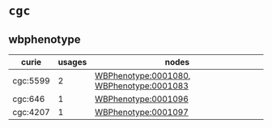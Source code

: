 # `cgc`

## wbphenotype

| curie    |   usages | nodes                                                                                                                                |
|----------|----------|--------------------------------------------------------------------------------------------------------------------------------------|
| cgc:5599 |        2 | [WBPhenotype:0001080](https://bioregistry.io/WBPhenotype:0001080), [WBPhenotype:0001083](https://bioregistry.io/WBPhenotype:0001083) |
| cgc:646  |        1 | [WBPhenotype:0001096](https://bioregistry.io/WBPhenotype:0001096)                                                                    |
| cgc:4207 |        1 | [WBPhenotype:0001097](https://bioregistry.io/WBPhenotype:0001097)                                                                    |

